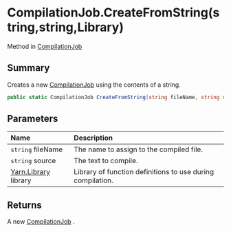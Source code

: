 # CompilationJob.CreateFromString(string,string,Library)

Method in [CompilationJob](api/csharp/yarn.compiler.compilationjob.md)

## Summary


Creates a new  <a href="yarn.compiler.compilationjob.md">CompilationJob</a>  using the contents
of a string.


```csharp
public static CompilationJob CreateFromString(string fileName, string source, Library library = null)
```

## Parameters

|Name|Description|
|:---|:---|
|`string` fileName|The name to assign to the compiled file.|
|`string` source|The text to compile.|
|[Yarn.Library](api/csharp/yarn.library.md) library|Library of function definitions to use during compilation.|

## Returns

A new  <a href="yarn.compiler.compilationjob.md">CompilationJob</a> .

